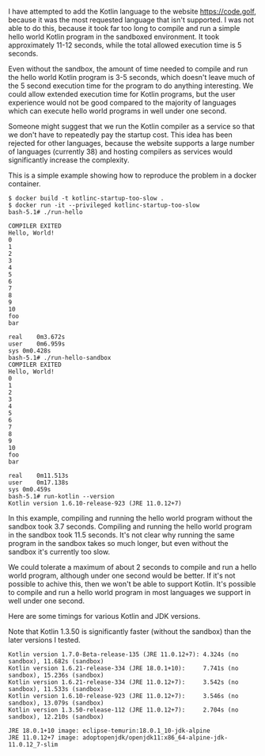 I have attempted to add the Kotlin language to the website https://code.golf, because it was the most requested language that isn't supported.
I was not able to do this, because it took far too long to compile and run a simple hello world Kotlin program in the sandboxed environment.
It took approximately 11-12 seconds, while the total allowed execution time is 5 seconds.

Even without the sandbox, the amount of time needed to compile and run the hello world Kotlin program is 3-5 seconds, which doesn't leave much of the 5 second execution time for the program to do anything interesting. We could allow extended execution time for Kotlin programs, but the user experience would not be good compared to the majority of languages which can execute hello world programs in well under one second.

Someone might suggest that we run the Kotlin compiler as a service so that we don't have to repeatedly pay the startup cost. This idea has been rejected for other languages, because the website supports a large number of languages (currently 38) and hosting compilers as services would significantly increase the complexity.

This is a simple example showing how to reproduce the problem in a docker container.

```
$ docker build -t kotlinc-startup-too-slow .
$ docker run -it --privileged kotlinc-startup-too-slow
bash-5.1# ./run-hello

COMPILER EXITED
Hello, World!
0
1
2
3
4
5
6
7
8
9
10
foo
bar

real	0m3.672s
user	0m6.959s
sys	0m0.428s
bash-5.1# ./run-hello-sandbox
COMPILER EXITED
Hello, World!
0
1
2
3
4
5
6
7
8
9
10
foo
bar

real	0m11.513s
user	0m17.138s
sys	0m0.459s
bash-5.1# run-kotlin --version
Kotlin version 1.6.10-release-923 (JRE 11.0.12+7)
```

In this example, compiling and running the hello world program without the sandbox took 3.7 seconds. Compiling and running the hello world program in the sandbox took 11.5 seconds. It's not clear why running the same program in the sandbox takes so much longer, but even without the sandbox it's currently too slow.

We could tolerate a maximum of about 2 seconds to compile and run a hello world program, although under one second would be better. If it's not possible to achive this, then we won't be able to support Kotlin. It's possible to compile and run a hello world program in most languages we support in well under one second.

Here are some timings for various Kotlin and JDK versions.

Note that Kotlin 1.3.50 is significantly faster (without the sandbox) than the later versions I tested.

```
Kotlin version 1.7.0-Beta-release-135 (JRE 11.0.12+7): 4.324s (no sandbox), 11.682s (sandbox)
Kotlin version 1.6.21-release-334 (JRE 18.0.1+10):     7.741s (no sandbox), 15.236s (sandbox)
Kotlin version 1.6.21-release-334 (JRE 11.0.12+7):     3.542s (no sandbox), 11.533s (sandbox)
Kotlin version 1.6.10-release-923 (JRE 11.0.12+7):     3.546s (no sandbox), 13.079s (sandbox)
Kotlin version 1.3.50-release-112 (JRE 11.0.12+7):     2.704s (no sandbox), 12.210s (sandbox)

JRE 18.0.1+10 image: eclipse-temurin:18.0.1_10-jdk-alpine
JRE 11.0.12+7 image: adoptopenjdk/openjdk11:x86_64-alpine-jdk-11.0.12_7-slim
```

